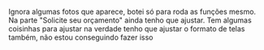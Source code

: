 Ignora algumas fotos que aparece, botei só para roda as funções mesmo.
Na parte "Solicite seu orçamento" ainda tenho que ajustar. 
Tem algumas coisinhas para ajustar na verdade 
tenho que ajustar o formato de telas também, não estou conseguindo fazer isso
